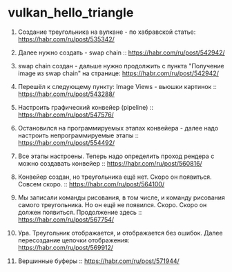 # vulkan_hello_triangle

1. Создание треугольника на вулкане - по хабравской статье: https://habr.com/ru/post/535342/

2. Далее нужно создать - swap chain :: https://habr.com/ru/post/542942/

3. swap chain создан - дальше нужно продолжить с пункта "Получение image из swap chain" на странице: https://habr.com/ru/post/542942/

4. Перешёл к следующему пункту: Image Views - вьюшки картинок :: https://habr.com/ru/post/543288/

5. Настроить графический конвейер (pipeline) :: https://habr.com/ru/post/547576/

6. Остановился на программируемых этапах конвейера - далее надо настроить непрограммируемые этапы :: https://habr.com/ru/post/554492/

7. Все этапы настроены. Теперь надо определить проход рендера с можно создавать конвейер :: https://habr.com/ru/post/560816/

8. Конвейер создан, но треугольника ещё нет. Скоро он появиться. Совсем скоро. :: https://habr.com/ru/post/564100/

9. Мы записали команды рисования, в том числе, и команду рисования самого треугольника. Но он ещё не появился.
   Скоро. Скоро он должен появиться. Продолжение здесь :: https://habr.com/ru/post/567754/

10. Ура. Треугольник отображается, и отображается без ошибок. Далее пересоздание цепочки отображения: https://habr.com/ru/post/569912/

11. Вершинные буферы :: https://habr.com/ru/post/571944/
